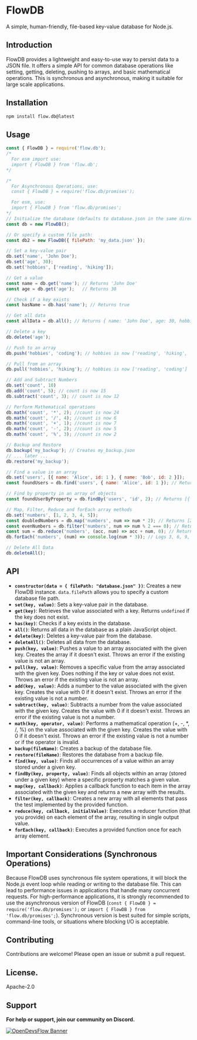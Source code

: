 # FlowDB

A simple, human-friendly, file-based key-value database for Node.js.

## Introduction

FlowDB provides a lightweight and easy-to-use way to persist data to a JSON file. It offers a simple API for common database operations like setting, getting, deleting, pushing to arrays, and basic mathematical operations. This is synchronous and asynchronous, making it suitable for large scale applications.

## Installation

```bash
npm install flow.db@latest
````

## Usage

```javascript
const { FlowDB } = require('flow.db');
/*
  For esm import use:
  import { FlowDB } from 'flow.db';
*/

/*
  For Asynchronous Operations, use:
  const { FlowDB } = require('flow.db/promises');

  For esm, use:
  import { FlowDB } from 'flow.db/promises';
*/
// Initialize the database (defaults to database.json in the same directory)
const db = new FlowDB();

// Or specify a custom file path:
const db2 = new FlowDB({ filePath: 'my_data.json' });

// Set a key-value pair
db.set('name', 'John Doe');
db.set('age', 30);
db.set('hobbies', ['reading', 'hiking']);

// Get a value
const name = db.get('name'); // Returns 'John Doe'
const age = db.get('age');   // Returns 30

// Check if a key exists
const hasName = db.has('name'); // Returns true

// Get all data
const allData = db.all(); // Returns { name: 'John Doe', age: 30, hobbies: ['reading', 'hiking'] }

// Delete a key
db.delete('age');

// Push to an array
db.push('hobbies', 'coding'); // hobbies is now ['reading', 'hiking', 'coding']

// Pull from an array
db.pull('hobbies', 'hiking'); // hobbies is now ['reading', 'coding']

// Add and Subtract Numbers
db.set('count', 10)
db.add('count', 5); // count is now 15
db.subtract('count', 3); // count is now 12

// Perform Mathematical operations
db.math('count', '*', 2); //count is now 24
db.math('count', '/', 4); //count is now 6
db.math('count', '+', 1); //count is now 7
db.math('count', '-', 2); //count is now 5
db.math('count', '%', 3); //count is now 2

// Backup and Restore
db.backup('my_backup'); // Creates my_backup.json
// ... later ...
db.restore('my_backup');

// Find a value in an array
db.set('users', [{ name: 'Alice', id: 1 }, { name: 'Bob', id: 2 }]);
const foundUsers = db.find('users', { name: 'Alice', id: 1 }); // Returns [{ name: 'Alice', id: 1 }]

// Find by property in an array of objects
const foundUserByProperty = db.findBy('users', 'id', 2); // Returns [{ name: 'Bob', id: 2 }]

// Map, Filter, Reduce and forEach array methods
db.set('numbers', [1, 2, 3, 4, 5]);
const doubledNumbers = db.map('numbers', num => num * 2); // Returns [2, 4, 6, 8, 10]
const evenNumbers = db.filter('numbers', num => num % 2 === 0); // Returns [2, 4]
const sum = db.reduce('numbers', (acc, num) => acc + num, 0); // Returns 15
db.forEach('numbers', (num) => console.log(num * 3)); // Logs 3, 6, 9, 12, 15

// Delete All Data
db.deleteAll();
```

## API

  * **`constructor(data = { filePath: "database.json" })`**: Creates a new FlowDB instance. `data.filePath` allows you to specify a custom database file path.
  * **`set(key, value)`**: Sets a key-value pair in the database.
  * **`get(key)`**: Retrieves the value associated with a key. Returns `undefined` if the key does not exist.
  * **`has(key)`**: Checks if a key exists in the database.
  * **`all()`**: Returns all data in the database as a plain JavaScript object.
  * **`delete(key)`**: Deletes a key-value pair from the database.
  * **`deleteAll()`**: Deletes all data from the database.
  * **`push(key, value)`**: Pushes a value to an array associated with the given key. Creates the array if it doesn't exist. Throws an error if the existing value is not an array.
  * **`pull(key, value)`**: Removes a specific value from the array associated with the given key. Does nothing if the key or value does not exist. Throws an error if the existing value is not an array.
  * **`add(key, value)`**: Adds a number to the value associated with the given key. Creates the value with 0 if it doesn't exist. Throws an error if the existing value is not a number.
  * **`subtract(key, value)`**: Subtracts a number from the value associated with the given key. Creates the value with 0 if it doesn't exist. Throws an error if the existing value is not a number.
  * **`math(key, operator, value)`**: Performs a mathematical operation (+, -, \*, /, %) on the value associated with the given key. Creates the value with 0 if it doesn't exist. Throws an error if the existing value is not a number or if the operator is invalid.
  * **`backup(fileName)`**: Creates a backup of the database file.
  * **`restore(fileName)`**: Restores the database from a backup file.
  * **`find(key, value)`**: Finds all occurrences of a value within an array stored under a given key.
  * **`findBy(key, property, value)`**: Finds all objects within an array (stored under a given key) where a specific property matches a given value.
  * **`map(key, callback)`**: Applies a callback function to each item in the array associated with the given key and returns a new array with the results.
  * **`filter(key, callback)`**: Creates a new array with all elements that pass the test implemented by the provided function.
  * **`reduce(key, callback, initialValue)`**: Executes a reducer function (that you provide) on each element of the array, resulting in single output value.
  * **`forEach(key, callback)`**: Executes a provided function once for each array element.

## Important Considerations (Synchronous Operations)

Because FlowDB uses synchronous file system operations, it will block the Node.js event loop while reading or writing to the database file. This can lead to performance issues in applications that handle many concurrent requests. For high-performance applications, it is strongly recommended to use the asynchronous version of FlowDB (`const { FlowDB } = require('flow.db/promises');` or `import { FlowDB } from 'flow.db/promises';`). Synchronous version is best suited for simple scripts, command-line tools, or situations where blocking I/O is acceptable.

## Contributing

Contributions are welcome\! Please open an issue or submit a pull request.

## License.

Apache-2.0

## Support

**For help or support, join our community on Discord.**

[![OpenDevsFlow Banner](https://api.weblutions.com/discord/invite/6UGYjhSS5v)](https://discord.gg/OpenDevsFlow/6UGYjhSS5v)
